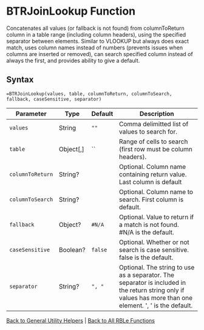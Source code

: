 # BTRJoinLookup Function

Concatenates all values (or fallback is not found) from columnToReturn column in a table range (including column headers), using the specified separator between elements.  Similar to VLOOKUP but always does exact match, uses column names instead of numbers (prevents issues when columns are inserted or removed), can search specified column instead of always the first, and provides ability to give a default.

## Syntax

```excel
=BTRJoinLookup(values, table, columnToReturn, columnToSearch, fallback, caseSensitive, separator)
```

Parameter | Type | Default | Description
---|---|---|---
`values` | String | `""` | Comma delimitted list of values to search for.
`table` | Object[,] | `` | Range of cells to search (first row must be column headers).
`columnToReturn` | String? |  | Optional. Column name containing return value. Last column is default
`columnToSearch` | String? |  | Optional. Column name to search.  First column is default.
`fallback` | Object? | `#N/A` | Optional.  Value to return if a match is not found.  #N/A is the default.
`caseSensitive` | Boolean? | `false` | Optional.  Whether or not search is case sensitive. false is the default.
`separator` | String? | `", "` | Optional. The string to use as a separator.  The separator is included in the return string only if values has more than one element. ', ' is the default.

[Back to General Utility Helpers](RBLeGeneralUtilityHelpers.md) | [Back to All RBLe Functions](RBLe.md#function-documentation)